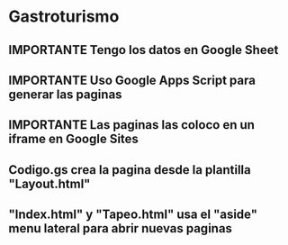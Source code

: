 # Gastroturismo

## IMPORTANTE Tengo los datos en Google Sheet

## IMPORTANTE Uso Google Apps Script para generar las paginas

## IMPORTANTE Las paginas las coloco en un iframe en Google Sites

## Codigo.gs crea la pagina desde la plantilla "Layout.html"

## "Index.html" y "Tapeo.html" usa el "aside" menu lateral para abrir nuevas paginas
